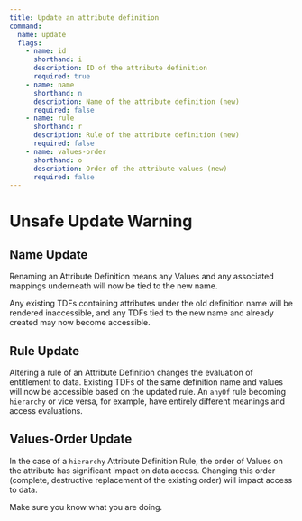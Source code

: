 ```yaml
---
title: Update an attribute definition
command:
  name: update
  flags:
    - name: id
      shorthand: i
      description: ID of the attribute definition
      required: true
    - name: name
      shorthand: n
      description: Name of the attribute definition (new)
      required: false
    - name: rule
      shorthand: r
      description: Rule of the attribute definition (new)
      required: false
    - name: values-order
      shorthand: o
      description: Order of the attribute values (new)
      required: false
---
```


# Unsafe Update Warning

## Name Update

Renaming an Attribute Definition means any Values and any associated mappings underneath will now be tied to the new name.

Any existing TDFs containing attributes under the old definition name will be rendered inaccessible, and any TDFs tied to the new name
and already created may now become accessible.

## Rule Update

Altering a rule of an Attribute Definition changes the evaluation of entitlement to data. Existing TDFs of the same definition name
and values will now be accessible based on the updated rule. An `anyOf` rule becoming `hierarchy` or vice versa, for example, have
entirely different meanings and access evaluations.

## Values-Order Update

In the case of a `hierarchy` Attribute Definition Rule, the order of Values on the attribute has significant impact on data access.
Changing this order (complete, destructive replacement of the existing order) will impact access to data.

Make sure you know what you are doing.
